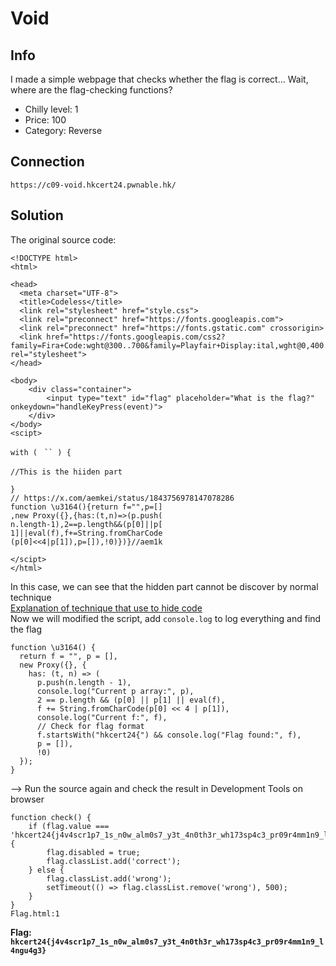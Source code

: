 Void
============================================================

## Info
I made a simple webpage that checks whether the flag is correct... Wait, where are the flag-checking functions?    
* Chilly level: 1
* Price: 100
* Category: Reverse

## Connection
`https://c09-void.hkcert24.pwnable.hk/`

## Solution
The original source code:  
```
<!DOCTYPE html>
<html>

<head>
  <meta charset="UTF-8">
  <title>Codeless</title>
  <link rel="stylesheet" href="style.css">
  <link rel="preconnect" href="https://fonts.googleapis.com">
  <link rel="preconnect" href="https://fonts.gstatic.com" crossorigin>
  <link href="https://fonts.googleapis.com/css2?family=Fira+Code:wght@300..700&family=Playfair+Display:ital,wght@0,400..900;1,400..900&display=swap" rel="stylesheet">
</head>

<body>
    <div class="container">
        <input type="text" id="flag" placeholder="What is the flag?" onkeydown="handleKeyPress(event)">
    </div>
</body>
<scipt>

with (ㅤ`` ) {
ㅤㅤㅤㅤㅤㅤㅤ
//This is the hiiden part

}
// https://x.com/aemkei/status/1843756978147078286
function \u3164(){return f="",p=[]  
,new Proxy({},{has:(t,n)=>(p.push(
n.length-1),2==p.length&&(p[0]||p[
1]||eval(f),f+=String.fromCharCode
(p[0]<<4|p[1]),p=[]),!0)})}//aem1k

</scipt>
</html>

```
In this case, we can see that the hidden part cannot be discover by normal technique  
[Explanation of technique that use to hide code](https://x.com/aemkei/status/1843756978147078286)  
Now we will modified the script, add `console.log` to log everything and find the flag  
```
function \u3164() {
  return f = "", p = [], 
  new Proxy({}, {
    has: (t, n) => (
      p.push(n.length - 1), 
      console.log("Current p array:", p),
      2 == p.length && (p[0] || p[1] || eval(f), 
      f += String.fromCharCode(p[0] << 4 | p[1]), 
      console.log("Current f:", f), 
      // Check for flag format
      f.startsWith("hkcert24{") && console.log("Flag found:", f),
      p = []), 
      !0)
  });
}

```
--> Run the source again and check the result in Development Tools on browser  

```
function check() {
    if (flag.value === 'hkcert24{j4v4scr1p7_1s_n0w_alm0s7_y3t_4n0th3r_wh173sp4c3_pr09r4mm1n9_l4ngu4g3}') {
        flag.disabled = true;
        flag.classList.add('correct');
    } else {
        flag.classList.add('wrong');
        setTimeout(() => flag.classList.remove('wrong'), 500);
    }
}
Flag.html:1 
```

**Flag: `hkcert24{j4v4scr1p7_1s_n0w_alm0s7_y3t_4n0th3r_wh173sp4c3_pr09r4mm1n9_l4ngu4g3}`**